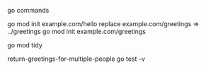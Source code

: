 go commands

go mod init example.com/hello
replace example.com/greetings => ../greetings
go mod init example.com/greetings

go mod tidy

return-greetings-for-multiple-people
go test -v